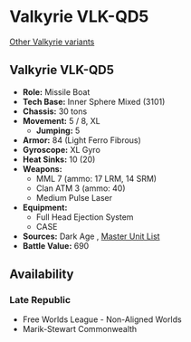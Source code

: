 # Valkyrie VLK-QD5 

[Other Valkyrie variants](../valkyrie.md) 

## Valkyrie VLK-QD5 

- **Role:** Missile Boat 
- **Tech Base:** Inner Sphere Mixed (3101) 
- **Chassis:** 30 tons 
- **Movement:** 5 / 8, XL 
  - **Jumping:** 5 
- **Armor:** 84 (Light Ferro Fibrous) 
- **Gyroscope:** XL Gyro 
- **Heat Sinks:** 10 (20) 
- **Weapons:** 
  - MML 7 (ammo: 17 LRM, 14 SRM) 
  - Clan ATM 3 (ammo: 40) 
  - Medium Pulse Laser 
- **Equipment:** 
  - Full Head Ejection System 
  - CASE 
- **Sources:** Dark Age , [Master Unit List](http://masterunitlist.info/Unit/Details/8104/valkyrie-vlk-qd5) 
- **Battle Value:** 690 

## Availability 

### Late Republic 

- Free Worlds League - Non-Aligned Worlds 
- Marik-Stewart Commonwealth 

